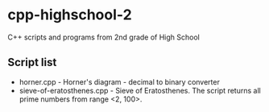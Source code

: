 # cpp-highschool-2

C++ scripts and programs from 2nd grade of High School

## Script list

* horner.cpp - Horner's diagram - decimal to binary converter
* sieve-of-eratosthenes.cpp - Sieve of Eratosthenes. The script returns all prime numbers from range <2, 100>.
